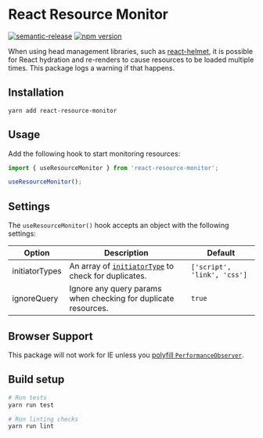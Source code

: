 # React Resource Monitor

[![semantic-release](https://img.shields.io/badge/%20%20%F0%9F%93%A6%F0%9F%9A%80-semantic--release-e10079.svg)](https://github.com/semantic-release/semantic-release)
[![npm version](https://badge.fury.io/js/react-resource-monitor.svg)](https://badge.fury.io/js/react-resource-monitor)

When using head management libraries, such as [react-helmet](https://github.com/nfl/react-helmet),
it is possible for React hydration and re-renders to cause resources to be loaded
multiple times. This package logs a warning if that happens.

## Installation

```
yarn add react-resource-monitor
```

## Usage

Add the following hook to start monitoring resources:

```jsx
import { useResourceMonitor } from 'react-resource-monitor';

useResourceMonitor();
```

## Settings

The `useResourceMonitor()` hook accepts an object with the following settings:

| Option         | Description                                                                                                                                      | Default                     |
|----------------|--------------------------------------------------------------------------------------------------------------------------------------------------|-----------------------------|
| initiatorTypes | An array of [`initiatorType`](https://developer.mozilla.org/en-US/docs/Web/API/PerformanceResourceTiming/initiatorType) to check for duplicates. | `['script', 'link', 'css']` |
| ignoreQuery    | Ignore any query params when checking for duplicate resources.                                                                                   | `true`                      |

## Browser Support

This package will not work for IE unless you [polyfill `PerformanceObserver`](https://github.com/fastly/performance-observer-polyfill).

## Build setup

```bash
# Run tests
yarn run test

# Run linting checks
yarn run lint
```
